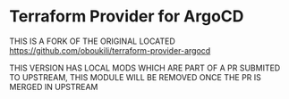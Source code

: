 # Terraform Provider for ArgoCD


THIS IS A FORK OF THE ORIGINAL LOCATED https://github.com/oboukili/terraform-provider-argocd

THIS VERSION HAS LOCAL MODS WHICH ARE PART OF A PR SUBMITED TO UPSTREAM, THIS MODULE WILL BE REMOVED ONCE THE PR IS MERGED IN UPSTREAM

